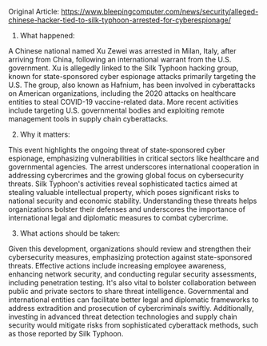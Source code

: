 Original Article: https://www.bleepingcomputer.com/news/security/alleged-chinese-hacker-tied-to-silk-typhoon-arrested-for-cyberespionage/

1) What happened:

A Chinese national named Xu Zewei was arrested in Milan, Italy, after arriving from China, following an international warrant from the U.S. government. Xu is allegedly linked to the Silk Typhoon hacking group, known for state-sponsored cyber espionage attacks primarily targeting the U.S. The group, also known as Hafnium, has been involved in cyberattacks on American organizations, including the 2020 attacks on healthcare entities to steal COVID-19 vaccine-related data. More recent activities include targeting U.S. governmental bodies and exploiting remote management tools in supply chain cyberattacks.

2) Why it matters:

This event highlights the ongoing threat of state-sponsored cyber espionage, emphasizing vulnerabilities in critical sectors like healthcare and governmental agencies. The arrest underscores international cooperation in addressing cybercrimes and the growing global focus on cybersecurity threats. Silk Typhoon's activities reveal sophisticated tactics aimed at stealing valuable intellectual property, which poses significant risks to national security and economic stability. Understanding these threats helps organizations bolster their defenses and underscores the importance of international legal and diplomatic measures to combat cybercrime.

3) What actions should be taken:

Given this development, organizations should review and strengthen their cybersecurity measures, emphasizing protection against state-sponsored threats. Effective actions include increasing employee awareness, enhancing network security, and conducting regular security assessments, including penetration testing. It's also vital to bolster collaboration between public and private sectors to share threat intelligence. Governmental and international entities can facilitate better legal and diplomatic frameworks to address extradition and prosecution of cybercriminals swiftly. Additionally, investing in advanced threat detection technologies and supply chain security would mitigate risks from sophisticated cyberattack methods, such as those reported by Silk Typhoon.